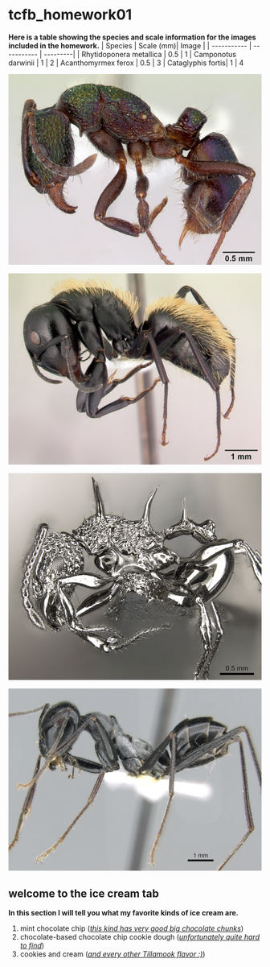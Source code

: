 # tcfb_homework01
**Here is a table showing the species and scale information for the images included in the homework.**
| Species | Scale (mm)| Image |
| ----------- | ----------- | ---------|
| Rhytidoponera metallica | 0.5 | 1
| Camponotus darwinii | 1 | 2
| Acanthomyrmex ferox | 0.5 | 3
| Cataglyphis fortis| 1 | 4

![Rhytidoponera metallica, image 1](images/0172345_Rhytidoponera_metallica.jpg)

![Camponotus darwinii, image 2](images/0191696_Camponotus_darwinii.jpg)

![Acanthomyrmex ferox, image 3](images/0901788_p_1_high_Acanthomyrmex_ferox.jpg)

![Cataglyphis fortis, image 4](images/0906296_p_1_high_Cataglyphis_fortis.jpg)


## welcome to the ice cream tab
**In this section I will tell you what my favorite kinds of ice cream are.**

1. mint chocolate chip ([*this kind has very good big chocolate chunks*](https://www.qfc.com/p/graeter-s-mint-chocolate-chip-ice-cream/0073149303070?fulfillment=PICKUP&storecode=70500887&&cid=shp_adw_shopl_.FY23.01_search_ent_conv_lia_corelia_qfc_g_lia_shop_acq_evgn_ship_all_roas_catch-all&gclid=Cj0KCQjwj5mpBhDJARIsAOVjBdpiomnu82CmTFgsbRuuqXvSPUpPWIeUR3pCFCEph-mfgHHi3gntpbcaAoMAEALw_wcB&gclsrc=aw.ds))
2. chocolate-based chocolate chip cookie dough ([*unfortunately quite hard to find*](https://stopandshop.com/groceries/frozen/ice-cream-frozen-treats/ice-cream/chocolate-ice-cream/friendlys-premium-ice-cream-double-chocolate-chip-cookie-dough-15-quart.html))
3. cookies and cream ([*and every other Tillamook flavor :)*](https://www.tillamook.com/products/ice-cream/cookies-and-cream))